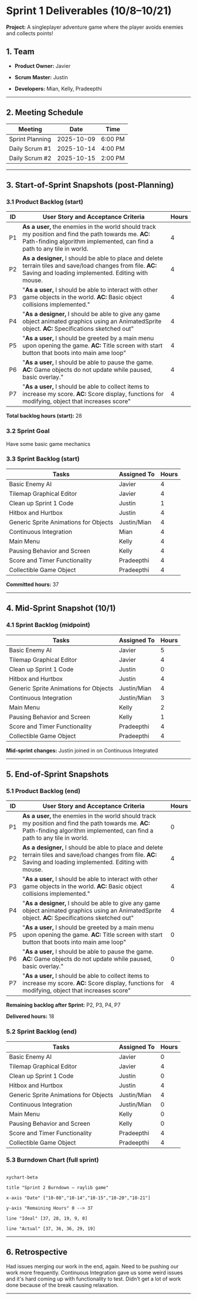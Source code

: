 

# Sprint 1 Deliverables (10/8–10/21)

  

**Project:** A singleplayer adventure game where the player avoids enemies and collects points!


## 1. Team  

-  **Product Owner:** Javier

-  **Scrum Master:** Justin

-  **Developers:** Mian, Kelly, Pradeepthi

---

  

## 2. Meeting Schedule

|Meeting|Date|Time|
|-------|----|----|
|Sprint Planning|2025-10-09|6:00 PM|Figured out the sprint backlog and assigned work|
|Daily Scrum #1|2025-10-14|4:00 PM|Quick check-in after break|
|Daily Scrum #2|2025-10-15|2:00 PM|Met in-class|

---

  

## 3. Start‑of‑Sprint Snapshots (post‑Planning)

  

### 3.1 Product Backlog (start)

  
  
|ID|	User Story and Acceptance Criteria|	Hours|
|--|--------------------------------------|------|
|P1|	**As a user,** the enemies in the world should track my position and find the path towards me. **AC:** Path-finding algorithm implemented, can find a path to any tile in world.|	4|
|P2|	**As a designer,** I should be able to place and delete terrain tiles and save/load changes from file. **AC:** Saving and loading implemented. Editing with mouse.|	4|
|P3|	"**As a user,** I should be able to interact with other game objects in the world. **AC:** Basic object collisions implemented."|	4|
|P4|	"**As a designer,** I should be able to give any game object animated graphics using an AnimatedSprite object. **AC:** Specifications sketched out"|	4|
|P5|	"**As a user,** I should be greeted by a main menu upon opening the game. **AC:** Title screen with start button that boots into main ame loop"|	4|
|P6|	"**As a user,** I should be able to pause the game. **AC:** Game objects do not update while paused, basic overlay."|	4|
|P7|	"**As a user,** I should be able to collect items to increase my score. **AC:** Score display, functions for modifying, object that increases score"|	4|


**Total backlog hours (start):** 28

  

### 3.2 Sprint Goal

Have some basic game mechanics

  

### 3.3 Sprint Backlog (start)

  

|Tasks|	Assigned To| Hours|
|-----|------------|------|
|Basic Enemy AI|	Javier|	4|
|Tilemap Graphical Editor|	Javier|	4|
|Clean up Sprint 1 Code|	Justin|	1|
|Hitbox and Hurtbox|	Justin|	4|
|Generic Sprite Animations for Objects|	Justin/Mian|	4|
|Continuous Integration|	Mian|	4|
|Main Menu|	Kelly|	4|
|Pausing Behavior and Screen|	Kelly|	4|
|Score and Timer Functionality|	Pradeepthi|	4|
|Collectible Game Object|	Pradeepthi|	4|

  
**Committed hours:** 37

  

---

  

## 4. Mid‑Sprint Snapshot (10/1)

  

### 4.1 Sprint Backlog (midpoint)
|Tasks|	Assigned To| Hours|
|-----|------------|------|
|Basic Enemy AI|	Javier|	5|
|Tilemap Graphical Editor|	Javier|	4|
|Clean up Sprint 1 Code|	Justin|	0|
|Hitbox and Hurtbox|	Justin|	4|
|Generic Sprite Animations for Objects|	Justin/Mian|	4|
|Continuous Integration|	Justin/Mian|	3|
|Main Menu|	Kelly|	2|
|Pausing Behavior and Screen|	Kelly|	1|
|Score and Timer Functionality|	Pradeepthi|	4|
|Collectible Game Object|	Pradeepthi|	4|

  

**Mid‑sprint changes:**
Justin joined in on Continuous Integrated

  

---

## 5. End‑of‑Sprint Snapshots

  

### 5.1 Product Backlog (end)
|ID|	User Story and Acceptance Criteria|	Hours|
|--|--------------------------------------|------|
|P1|	**As a user,** the enemies in the world should track my position and find the path towards me. **AC:** Path-finding algorithm implemented, can find a path to any tile in world.|	0|
|P2|	**As a designer,** I should be able to place and delete terrain tiles and save/load changes from file. **AC:** Saving and loading implemented. Editing with mouse.|	4|
|P3|	"**As a user,** I should be able to interact with other game objects in the world. **AC:** Basic object collisions implemented."|	4|
|P4|	"**As a designer,** I should be able to give any game object animated graphics using an AnimatedSprite object. **AC:** Specifications sketched out"|	4|
|P5|	"**As a user,** I should be greeted by a main menu upon opening the game. **AC:** Title screen with start button that boots into main ame loop"|	0|
|P6|	"**As a user,** I should be able to pause the game. **AC:** Game objects do not update while paused, basic overlay."|   0|
|P7|	"**As a user,** I should be able to collect items to increase my score. **AC:** Score display, functions for modifying, object that increases score"|	4|

  

**Remaining backlog after Sprint:** P2, P3, P4, P7

**Delivered hours:** 18

  

### 5.2 Sprint Backlog (end)
|Tasks|	Assigned To| Hours|
|-----|------------|------|
|Basic Enemy AI|	Javier|	0|
|Tilemap Graphical Editor|	Javier|	4|
|Clean up Sprint 1 Code|	Justin|	0|
|Hitbox and Hurtbox|	Justin|	4|
|Generic Sprite Animations for Objects|	Justin/Mian|	4|
|Continuous Integration|	Justin/Mian|	0|
|Main Menu|	Kelly|	0|
|Pausing Behavior and Screen|	Kelly|	0|
|Score and Timer Functionality|	Pradeepthi|	4|
|Collectible Game Object|	Pradeepthi|	4|
  
  

### 5.3 Burndown Chart (full sprint)


```mermaid

xychart-beta

title "Sprint 2 Burndown — raylib game"

x-axis "Date" ["10-08","10-14","10-15","10-20","10-21"]

y-axis "Remaining Hours" 0 --> 37

line "Ideal" [37, 28, 19, 9, 0]

line "Actual" [37, 36, 36, 29, 19]

```


---

  

## 6. Retrospective

Had issues merging our work in the end, again. Need to be pushing our work more frequently.
Continuous Integration gave us some weird issues and it's hard coming up with functionality to test.
Didn't get a lot of work done because of the break causing relaxation.
  

---
